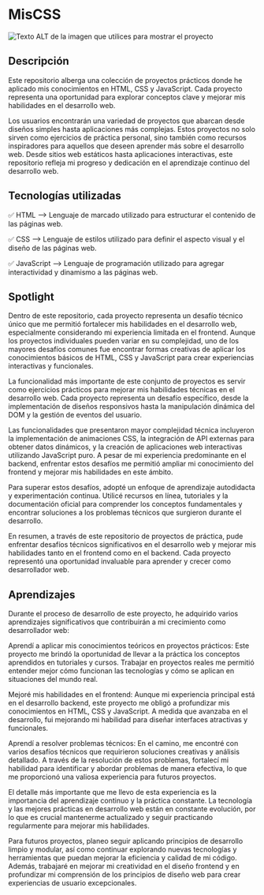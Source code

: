 # MisCSS

<!-- Coloca una imagen representativa de tu desarrollo siempre que puedas -->

![Texto ALT de la imagen que utilices para mostrar el proyecto](https://github.com/AmarokDevLab/Imagenes/blob/master/Binario.jpg)

## Descripción

Este repositorio alberga una colección de proyectos prácticos donde he aplicado mis conocimientos en HTML, CSS y JavaScript. Cada proyecto representa una oportunidad para explorar conceptos clave y mejorar mis habilidades en el desarrollo web.

Los usuarios encontrarán una variedad de proyectos que abarcan desde diseños simples hasta aplicaciones más complejas. Estos proyectos no solo sirven como ejercicios de práctica personal, sino también como recursos inspiradores para aquellos que deseen aprender más sobre el desarrollo web. Desde sitios web estáticos hasta aplicaciones interactivas, este repositorio refleja mi progreso y dedicación en el aprendizaje continuo del desarrollo web.

<!-- ## Equipo / Rol / Tareas

Si haz trabajado con otros Devs, puedes colocar en esta sección:

1. Nombre de cada miembro del equipo
2. Rol que ocuparon durante el trabajo  Ej: Front-end, Back-end, Designer UX/UI, etc
3. Si trabajaron usando una metodología ágil (como scrum) no olvides destacarlo en esta sección

Si en cambio haz trabajado solo en este desarrollo puedes obviar esta sección, o realizar una breve descripción sobre todas las tareas de las que te haz encargado. -->

## Tecnologías utilizadas

✅ HTML --> Lenguaje de marcado utilizado para estructurar el contenido de las páginas web.

✅ CSS --> Lenguaje de estilos utilizado para definir el aspecto visual y el diseño de las páginas web.

✅ JavaScript --> Lenguaje de programación utilizado para agregar interactividad y dinamismo a las páginas web.

<!-- ## Comandos / Indicaciones técnicas

Lista un paso a paso de las indicaciones necesarias para que alguién más (o vos en el futuro) puedan correr este proyecto en local. Te dejo como ejemplo una tabla de comandos frecuentes (en este caso para un proyecto de Astro), pero adaptalo a tus necesidades.

| Comando                | Acción realizada                                   |
| :--------------------- | :------------------------------------------------- |
| `npm install`          | Instala todas las dependencias                     |
| `npm run dev`          | Inicia un server de desarrollo en `localhost:4321` |
| `npm run build`        | hace el build de producción en `./dist/`           |
| `npm run preview`      | Para previsualizar el build antes de deployar      |
| `npm run astro ...`    | Comandos de CLI como `astro add`, `astro check`    |
| `npm run astro --help` | Ayuda para utilizar el CLI de Astro                |

También puedes sumar ejemplos de código usando esta sintáxis en cualquier archivo markdown 👇

```javascript
console.log("Hola Mundo");
``` -->

## Spotlight

Dentro de este repositorio, cada proyecto representa un desafío técnico único que me permitió fortalecer mis habilidades en el desarrollo web, especialmente considerando mi experiencia limitada en el frontend. Aunque los proyectos individuales pueden variar en su complejidad, uno de los mayores desafíos comunes fue encontrar formas creativas de aplicar los conocimientos básicos de HTML, CSS y JavaScript para crear experiencias interactivas y funcionales.

La funcionalidad más importante de este conjunto de proyectos es servir como ejercicios prácticos para mejorar mis habilidades técnicas en el desarrollo web. Cada proyecto representa un desafío específico, desde la implementación de diseños responsivos hasta la manipulación dinámica del DOM y la gestión de eventos del usuario.

Las funcionalidades que presentaron mayor complejidad técnica incluyeron la implementación de animaciones CSS, la integración de API externas para obtener datos dinámicos, y la creación de aplicaciones web interactivas utilizando JavaScript puro. A pesar de mi experiencia predominante en el backend, enfrentar estos desafíos me permitió ampliar mi conocimiento del frontend y mejorar mis habilidades en este ámbito.

Para superar estos desafíos, adopté un enfoque de aprendizaje autodidacta y experimentación continua. Utilicé recursos en línea, tutoriales y la documentación oficial para comprender los conceptos fundamentales y encontrar soluciones a los problemas técnicos que surgieron durante el desarrollo.

En resumen, a través de este repositorio de proyectos de práctica, pude enfrentar desafíos técnicos significativos en el desarrollo web y mejorar mis habilidades tanto en el frontend como en el backend. Cada proyecto representó una oportunidad invaluable para aprender y crecer como desarrollador web.

## Aprendizajes

Durante el proceso de desarrollo de este proyecto, he adquirido varios aprendizajes significativos que contribuirán a mi crecimiento como desarrollador web:

Aprendí a aplicar mis conocimientos teóricos en proyectos prácticos: Este proyecto me brindó la oportunidad de llevar a la práctica los conceptos aprendidos en tutoriales y cursos. Trabajar en proyectos reales me permitió entender mejor cómo funcionan las tecnologías y cómo se aplican en situaciones del mundo real.

Mejoré mis habilidades en el frontend: Aunque mi experiencia principal está en el desarrollo backend, este proyecto me obligó a profundizar mis conocimientos en HTML, CSS y JavaScript. A medida que avanzaba en el desarrollo, fui mejorando mi habilidad para diseñar interfaces atractivas y funcionales.

Aprendí a resolver problemas técnicos: En el camino, me encontré con varios desafíos técnicos que requirieron soluciones creativas y análisis detallado. A través de la resolución de estos problemas, fortalecí mi habilidad para identificar y abordar problemas de manera efectiva, lo que me proporcionó una valiosa experiencia para futuros proyectos.

El detalle más importante que me llevo de esta experiencia es la importancia del aprendizaje continuo y la práctica constante. La tecnología y las mejores prácticas en desarrollo web están en constante evolución, por lo que es crucial mantenerme actualizado y seguir practicando regularmente para mejorar mis habilidades.

Para futuros proyectos, planeo seguir aplicando principios de desarrollo limpio y modular, así como continuar explorando nuevas tecnologías y herramientas que puedan mejorar la eficiencia y calidad de mi código. Además, trabajaré en mejorar mi creatividad en el diseño frontend y en profundizar mi comprensión de los principios de diseño web para crear experiencias de usuario excepcionales.
